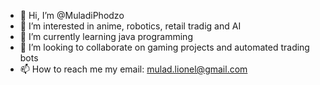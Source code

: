 - 👋 Hi, I’m @MuladiPhodzo
- 👀 I’m interested in anime, robotics, retail tradig and AI
- 🌱 I’m currently learning java programming
- 💞️ I’m looking to collaborate on gaming projects and automated trading bots
- 📫 How to reach me my email: mulad.lionel@gmail.com

<!---
MuladiPhodzo/MuladiPhodzo is a ✨ special ✨ repository because its `README.md` (this file) appears on your GitHub profile.
You can click the Preview link to take a look at your changes.
--->
